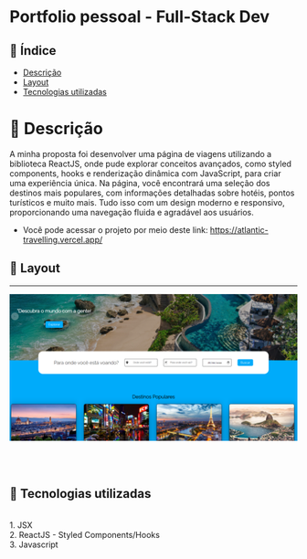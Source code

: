 # Portfolio pessoal - Full-Stack Dev

## 📜 Índice
- <a href="#-descrição">Descrição</a>
- <a href="#-layout">Layout</a>
- <a href="#-tecnologias-utilizadas">Tecnologias utilizadas</a>



# 💭 Descrição
A minha proposta foi desenvolver uma página de viagens utilizando a biblioteca ReactJS, onde pude explorar conceitos avançados, como styled components, hooks e renderização dinâmica com JavaScript, para criar uma experiência única. Na página, você encontrará uma seleção dos destinos mais populares, com informações detalhadas sobre hotéis, pontos turísticos e muito mais. Tudo isso com um design moderno e responsivo, proporcionando uma navegação fluida e agradável aos usuários.<br>
- Você pode acessar o projeto por meio deste link: <a>https://atlantic-travelling.vercel.app/<a>


## 📲 Layout
<hr>

![layout](/public/layout.png)

<br>
<br>

## 🔧 Tecnologias utilizadas
<br>
1. JSX<br>
2. ReactJS - Styled Components/Hooks<br>
3. Javascript

